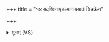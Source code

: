 +++
title = "१४ यदश्विनापृच्छमानावयातं त्रिचक्रेण"

+++
<details><summary>मूलम् (VS)</summary>

यद॑श्विनापृ॒च्छमा॑ना॒वया॑तं त्रिच॒क्रेण॑ वह॒तुं सू॒र्यायाः॑। क्वैकं॑ च॒क्रंवा॑मासी॒त्क्व᳡ दे॒ष्ट्राय॑ तस्थथुः ॥
</details>
